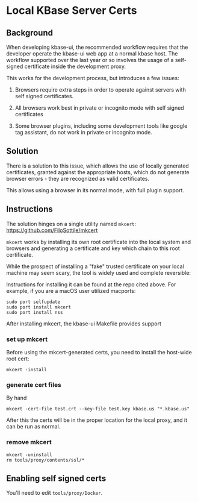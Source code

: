 # Local KBase Server Certs

## Background

When developing kbase-ui, the recommended workflow requires that the developer operate the kbase-ui web app at a normal kbase host. The workflow supported over the last year or so involves the usage of a self-signed certificate inside the development proxy.

This works for the development process, but introduces a few issues:

1. Browsers require extra steps in order to operate against servers with self signed certificates.

2. All browsers work best in private or incognito mode with self signed certificates

3. Some browser plugins, including some development tools like google tag assistant, do not work in private or incognito mode.

## Solution

There is a solution to this issue, which allows the use of locally generated certificates, granted against the appropriate hosts, which do not generate browser errors - they are recognized as valid certificates.

This allows using a browser in its normal mode, with full plugin support.

## Instructions

The solution hinges on a single utility named `mkcert`: https://github.com/FiloSottile/mkcert

`mkcert` works by installing its own root certificate into the local system and browsers and generating a certificate and key which chain to this root certificate.

While the prospect of installing a "fake" trusted certificate on your local machine may seem scary, the tool is widely used and complete reversible:

Instructions for installing it can be found at the repo cited above. For example, if you are a macOS user utilized macports:

```
sudo port selfupdate
sudo port install mkcert
sudo port install nss
```

After installing mkcert, the kbase-ui Makefile provides support

### set up mkcert

Before using the mkcert-generated certs, you need to install the host-wide root cert:

```
mkcert -install
```

### generate cert files

By hand

```
mkcert -cert-file test.crt --key-file test.key kbase.us "*.kbase.us"

```

After this the certs will be in the proper location for the local proxy, and it can be run as normal.

### remove mkcert

```
mkcert -uninstall
rm tools/proxy/contents/ssl/*
```

## Enabling self signed certs

You'll need to edit `tools/proxy/Docker`.
